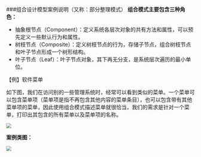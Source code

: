 ###组合设计模型案例说明（又称：部分整理模式）
**组合模式主要包含三种角色：**

* 抽象根节点（Component）：定义系统各层次对象的共有方法和属性，可以预先定义一些默认行为和属性。
* 树枝节点（Composite）：定义树枝节点的行为，存储子节点，组合树枝节点和叶子节点形成一个树形结构。
* 叶子节点（Leaf）：叶子节点对象，其下再无分支，是系统层次遍历的最小单位。

【例】软件菜单

如下图，我们在访问别的一些管理系统时，经常可以看到类似的菜单。一个菜单可以包含菜单项（菜单项是指不再包含其他内容的菜单条目），也可以包含带有其他菜单项的菜单，因此使用组合模式描述菜单就很恰当，我们的需求是针对一个菜单，打印出其包含的所有菜单以及菜单项的名称。

<img src="F:\AllWorkSpace\DesignModelAll\ConbinationMode\src\FairyQin\HomeLove\示例图01.png" style="zoom:80%;" />

**案例类图：**

<img src="F:\AllWorkSpace\DesignModelAll\ConbinationMode\src\FairyQin\HomeLove\组合模式类图.png" style="zoom:80%;" />





